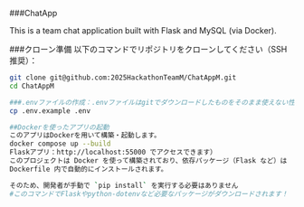 ###ChatApp

This is a team chat application built with Flask and MySQL (via Docker).

###クローン準備
以下のコマンドでリポジトリをクローンしてください（SSH推奨）：

```bash
git clone git@github.com:2025HackathonTeamM/ChatAppM.git
cd ChatAppM

###.envファイルの作成：.envファイルはgitでダウンロードしたものをそのまま使えない性質のものなので、各自.env.exampleをローカルで.envに変更してください
cp .env.example .env

##Dockerを使ったアプリの起動
このアプリはDockerを用いて構築・起動します。
docker compose up --build
Flaskアプリ：http://localhost:55000 でアクセスできます）
このプロジェクトは Docker を使って構築されており、依存パッケージ（Flask など）は
Dockerfile 内で自動的にインストールされます。

そのため、開発者が手動で `pip install` を実行する必要はありません
#このコマンドでFlaskやpython-dotenvなど必要なパッケージがダウンロードされます！
